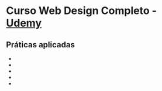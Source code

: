 # **Curso Web Design Completo** - [Udemy](https://www.udemy.com/course/curso-web-design-fundamentos-aprenda-html-css-e-javascript/)
 
## Práticas aplicadas
-
-
-
-
-
